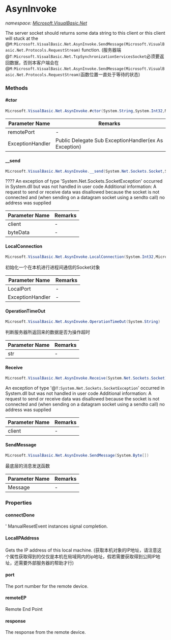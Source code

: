 ﻿# AsynInvoke
_namespace: [Microsoft.VisualBasic.Net](./index.md)_

The server socket should returns some data string to this client or this client will stuck at the @``M:Microsoft.VisualBasic.Net.AsynInvoke.SendMessage(Microsoft.VisualBasic.Net.Protocols.RequestStream)`` function.
 (服务器端@``T:Microsoft.VisualBasic.Net.TcpSynchronizationServicesSocket``必须要返回数据，否则本客户端会在@``M:Microsoft.VisualBasic.Net.AsynInvoke.SendMessage(Microsoft.VisualBasic.Net.Protocols.RequestStream)``函数位置一直处于等待的状态)



### Methods

#### #ctor
```csharp
Microsoft.VisualBasic.Net.AsynInvoke.#ctor(System.String,System.Int32,Microsoft.VisualBasic.Net.Abstract.ExceptionHandler)
```


|Parameter Name|Remarks|
|--------------|-------|
|remotePort|-|
|ExceptionHandler|Public Delegate Sub ExceptionHandler(ex As Exception)|


#### __send
```csharp
Microsoft.VisualBasic.Net.AsynInvoke.__send(System.Net.Sockets.Socket,System.Byte[])
```
????
 An exception of type 'System.Net.Sockets.SocketException' occurred in System.dll but was not handled in user code
 Additional information: A request to send or receive data was disallowed because the socket is not connected and
 (when sending on a datagram socket using a sendto call) no address was supplied

|Parameter Name|Remarks|
|--------------|-------|
|client|-|
|byteData|-|


#### LocalConnection
```csharp
Microsoft.VisualBasic.Net.AsynInvoke.LocalConnection(System.Int32,Microsoft.VisualBasic.Net.Abstract.ExceptionHandler)
```
初始化一个在本机进行进程间通信的Socket对象

|Parameter Name|Remarks|
|--------------|-------|
|LocalPort|-|
|ExceptionHandler|-|


#### OperationTimeOut
```csharp
Microsoft.VisualBasic.Net.AsynInvoke.OperationTimeOut(System.String)
```
判断服务器所返回来的数据是否为操作超时

|Parameter Name|Remarks|
|--------------|-------|
|str|-|


#### Receive
```csharp
Microsoft.VisualBasic.Net.AsynInvoke.Receive(System.Net.Sockets.Socket)
```
An exception of type '@``T:System.Net.Sockets.SocketException``' occurred in System.dll but was not handled in user code
 Additional information: A request to send or receive data was disallowed because the socket is not connected and
 (when sending on a datagram socket using a sendto call) no address was supplied

|Parameter Name|Remarks|
|--------------|-------|
|client|-|


#### SendMessage
```csharp
Microsoft.VisualBasic.Net.AsynInvoke.SendMessage(System.Byte[])
```
最底层的消息发送函数

|Parameter Name|Remarks|
|--------------|-------|
|Message|-|



### Properties

#### connectDone
' ManualResetEvent instances signal completion.
#### LocalIPAddress
Gets the IP address of this local machine.
 (获取本机对象的IP地址，请注意这个属性获取得到的仅仅是本机在局域网内的ip地址，假若需要获取得到公网IP地址，还需要外部服务器的帮助才行)
#### port
The port number for the remote device.
#### remoteEP
Remote End Point
#### response
The response from the remote device.
